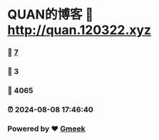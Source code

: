 # QUAN的博客 :link: http://quan.120322.xyz 
### :page_facing_up: [7](http://quan.120322.xyz/tag.html) 
### :speech_balloon: 3 
### :hibiscus: 4065 
### :alarm_clock: 2024-08-08 17:46:40 
### Powered by :heart: [Gmeek](https://github.com/Meekdai/Gmeek)

